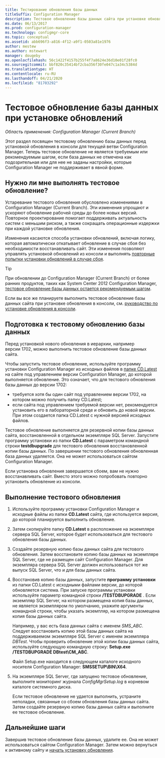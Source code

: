 ```yaml
---
title: Тестирование обновления базы данных
titleSuffix: Configuration Manager
description: Тестовое обновление базы данных сайта при установке обновлений для Configuration Manager.
ms.date: 06/13/2017
ms.prod: configuration-manager
ms.technology: configmgr-core
ms.topic: conceptual
ms.assetid: abb696f3-a816-4f12-a9f1-0503a81e1976
author: mestew
ms.author: mstewart
manager: dougeby
ms.openlocfilehash: 56c1422f4157b255f4f7a8624e36d10e01f28fc0
ms.sourcegitcommit: bbf820c35414bf2cba356f30fe047c1a34c5384d
ms.translationtype: HT
ms.contentlocale: ru-RU
ms.lasthandoff: 04/21/2020
ms.locfileid: "81703292"
---
```

# <a name="test-the-database-upgrade-when-installing-an-update"></a>Тестовое обновление базы данных при установке обновлений

*Область применения: Configuration Manager (Current Branch)*

Этот раздел посвящен тестовому обновлению базы данных перед установкой обновления в консоли для текущей ветви Configuration Manager. Теперь тестовое обновление не является требуемым или рекомендуемым шагом, если база данных не отмечена как подозрительная или для нее не заданы настройки, которые Configuration Manager не поддерживает в явной форме.

## <a name="do-i-need-to-run-a-test-upgrade"></a>Нужно ли мне выполнять тестовое обновление?
Устаревание тестового обновления обусловлено изменениями в Configuration Manager (Current Branch). Эти изменения упрощают и ускоряют обновление рабочей среды до более новых версий. Повторное проектирование помогает поддерживать актуальность систем с меньшим риском, а также сокращать операционные издержки при каждой установке обновления.

Изменения касаются способа установки обновлений, включая логику, которая автоматически откатывает обновление в случае сбоя без необходимости восстанавливать сайт. Эти изменения позволяют управлять установкой обновлений из консоли и выполнять [повторные попытки установки обновлений в случае сбоя](install-in-console-updates.md#bkmk_retry).

> [!TIP]
> При обновлении до Configuration Manager (Current Branch) от более ранних продуктов, таких как System Center 2012 Configuration Manager, [тестовое обновление базы данных остается рекомендуемым шагом](../deploy/install/upgrade-to-configuration-manager.md#bkmk_test).

Если вы все же планируете выполнить тестовое обновление базы данных сайта при установке обновления в консоли, см. [руководство по установке обновления в консоли](install-in-console-updates.md#bkmk_install).

## <a name="prepare-to-run-a-test-database-upgrade"></a>Подготовка к тестовому обновлению базы данных  
Перед установкой нового обновления в иерархии, например версии 1702, можно выполнить тестовое обновление базы данных сайта.

Чтобы запустить тестовое обновление, используйте программу установки Configuration Manager из исходных файлов в [папке CD.Latest](the-cd.latest-folder.md) на сайте под управлением версии Configuration Manager, до которой выполняется обновление. Это означает, что для тестового обновления базы данных до версии 1702:
-   требуется хотя бы один сайт под управлением версии 1702, на котором можно получить папку CD.Latest;
-   если сайта под управлением требуемой версии нет, рекомендуется установить его в лабораторной среде и обновить до новой версии. При этом создается папка CD.Latest с нужной версией исходных файлов.

Тестовое обновление выполняется для резервной копии базы данных сайта, восстановленной в отдельном экземпляре SQL Server.  Запустите программу установки из папки **CD.Latest** с параметром командной строки **testdbupgrade** для тестового обновления восстановленной копии базы данных. По завершении тестового обновления обновленная база данных удаляется. Она не может использоваться сайтом Configuration Manager.

Если установка обновления завершается сбоем, вам не нужно восстанавливать сайт. Вместо этого можно попробовать повторно установить обновление из консоли.

##  <a name="run-the-test-upgrade"></a>Выполнение тестового обновления    
1. Используйте программу установки Configuration Manager и исходные файлы из папки **CD.Latest** сайта, где используется версия, до которой планируется выполнить обновление.  

2. Затем скопируйте папку **CD.Latest** в расположение на экземпляре сервера SQL Server, которое будет использоваться для тестового обновления базы данных.

3. Создайте резервную копию базы данных сайта для тестового обновления. Затем восстановите копию базы данных на экземпляре SQL Server, где не размещен сайт Configuration Manager. Для экземпляра сервера SQL Server должен использоваться тот же выпуск SQL Server, что и для базы данных сайта.  

4. Восстановив копию базы данных, запустите **программу установки** из папки CD.Latest с исходными файлами версии, до которой обновляется система. При запуске программы установки используйте параметр командной строки **/TESTDBUPGRADE** . Если экземпляр SQL Server, на котором размещена копия базы данных, не является экземпляром по умолчанию, укажите аргументы командной строки, чтобы указать экземпляр, на котором размещена копия базы данных сайта.   

   Например, у вас есть база данных сайта с именем *SMS_ABC*. Следует восстановить копию этой базы данных сайта на поддерживаемом экземпляре SQL Server с именем экземпляра *DBTest*. Чтобы проверить обновление этой копии базы данных сайта, используйте следующую командную строку: **Setup.exe /TESTDBUPGRADE DBtest\CM_ABC**.  

   Файл Setup.exe находится в следующем каталоге исходного носителя Configuration Manager: **SMSSETUP\BIN\X64**.  

5. На экземпляре SQL Server, где запущено тестовое обновление, выполните мониторинг журнала *ConfigMgrSetup.log* в корневом каталоге системного диска.  

    Если тестовое обновление не удается выполнить, устраните неполадки, связанные со сбоем обновления базы данных сайта. Затем создайте резервную копию базы данных сайта и выполните ее тестовое обновление.  



## <a name="next-steps"></a>Дальнейшие шаги
Завершив тестовое обновление базы данных, удалите ее. Она не может использоваться сайтом Configuration Manager. Затем можно вернуться к активному сайту и [начать установку обновления](install-in-console-updates.md).
